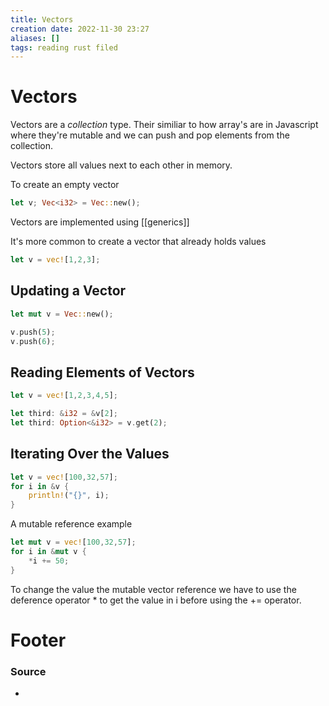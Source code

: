 ```yaml
---
title: Vectors
creation date: 2022-11-30 23:27
aliases: []
tags: reading rust filed
---
```


# Vectors
Vectors are a *collection* type. Their similiar to how array's are in Javascript where they're mutable and we can push and pop elements from the collection.

Vectors store all values next to each other in memory.

To create an empty vector

```rust
let v; Vec<i32> = Vec::new();
```

Vectors are implemented using [[generics]] 

It's more common to create a vector that already holds values

```rust
let v = vec![1,2,3];
```


## Updating a Vector
```rust
let mut v = Vec::new();

v.push(5);
v.push(6);
```

## Reading Elements of Vectors
```rust
let v = vec![1,2,3,4,5];

let third: &i32 = &v[2];
let third: Option<&i32> = v.get(2);
```

## Iterating Over the Values
```rust
let v = vec![100,32,57];
for i in &v {
	println!("{}", i);
}
```
A mutable reference example
```rust
let mut v = vec![100,32,57];
for i in &mut v {
	*i += 50;
}
```
To change the value the mutable vector reference we have to use the deference operator * to get the value in i before using the += operator.



# Footer
### Source
- 



